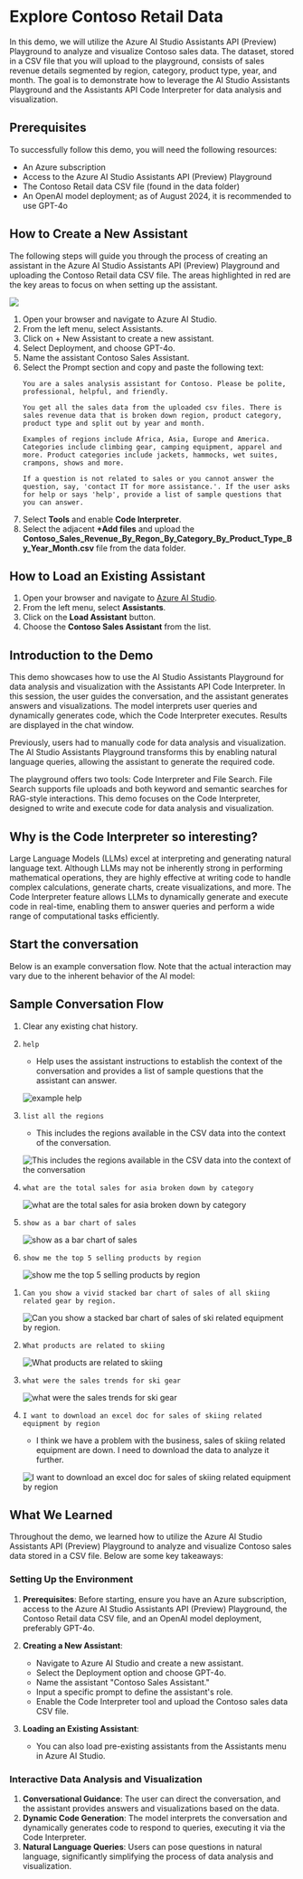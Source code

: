 # Explore Contoso Retail Data

In this demo, we will utilize the Azure AI Studio Assistants API (Preview) Playground to analyze and visualize Contoso sales data. The dataset, stored in a CSV file that you will upload to the playground, consists of sales revenue details segmented by region, category, product type, year, and month. The goal is to demonstrate how to leverage the AI Studio Assistants Playground and the Assistants API Code Interpreter for data analysis and visualization.

## Prerequisites

To successfully follow this demo, you will need the following resources:

- An Azure subscription
- Access to the Azure AI Studio Assistants API (Preview) Playground
- The Contoso Retail data CSV file (found in the data folder)
- An OpenAI model deployment; as of August 2024, it is recommended to use GPT-4o

## How to Create a New Assistant

The following steps will guide you through the process of creating an assistant in the Azure AI Studio Assistants API (Preview) Playground and uploading the Contoso Retail data CSV file. The areas highlighted in red are the key areas to focus on when setting up the assistant.

![](media/ai-studio-assistants-setup.png)

1. Open your browser and navigate to Azure AI Studio.
1. From the left menu, select Assistants.
1. Click on + New Assistant to create a new assistant.
1. Select Deployment, and choose GPT-4o.
1. Name the assistant Contoso Sales Assistant.
1. Select the Prompt section and copy and paste the following text:
   ```text
   You are a sales analysis assistant for Contoso. Please be polite, professional, helpful, and friendly.

   You get all the sales data from the uploaded csv files. There is sales revenue data that is broken down region, product category, product type and split out by year and month.

   Examples of regions include Africa, Asia, Europe and America. Categories include climbing gear, camping equipment, apparel and more. Product categories include jackets, hammocks, wet suites, crampons, shows and more.

   If a question is not related to sales or you cannot answer the question, say, 'contact IT for more assistance.'. If the user asks for help or says 'help', provide a list of sample questions that you can answer.
   ```
1. Select **Tools** and enable **Code Interpreter**.
1. Select the adjacent **+Add files** and upload the **Contoso_Sales_Revenue_By_Regon_By_Category_By_Product_Type_By_Year_Month.csv** file from the data folder.

## How to Load an Existing Assistant

1. Open your browser and navigate to [Azure AI Studio](https://ai.azure.com).
2. From the left menu, select **Assistants**.
3. Click on the **Load Assistant** button.
4. Choose the **Contoso Sales Assistant** from the list.

## Introduction to the Demo

This demo showcases how to use the AI Studio Assistants Playground for data analysis and visualization with the Assistants API Code Interpreter. In this session, the user guides the conversation, and the assistant generates answers and visualizations. The model interprets user queries and dynamically generates code, which the Code Interpreter executes. Results are displayed in the chat window.

Previously, users had to manually code for data analysis and visualization. The AI Studio Assistants Playground transforms this by enabling natural language queries, allowing the assistant to generate the required code.

The playground offers two tools: Code Interpreter and File Search. File Search supports file uploads and both keyword and semantic searches for RAG-style interactions. This demo focuses on the Code Interpreter, designed to write and execute code for data analysis and visualization.

## Why is the Code Interpreter so interesting?

Large Language Models (LLMs) excel at interpreting and generating natural language text. Although LLMs may not be inherently strong in performing mathematical operations, they are highly effective at writing code to handle complex calculations, generate charts, create visualizations, and more. The Code Interpreter feature allows LLMs to dynamically generate and execute code in real-time, enabling them to answer queries and perform a wide range of computational tasks efficiently.

## Start the conversation

Below is an example conversation flow. Note that the actual interaction may vary due to the inherent behavior of the AI model:

## Sample Conversation Flow

1. Clear any existing chat history.
1. `help`

   - Help uses the assistant instructions to establish the context of the conversation and provides a list of sample questions that the assistant can answer.

   ![example help](media/help.png)

1. `list all the regions`

   - This includes the regions available in the CSV data into the context of the conversation.

   ![This includes the regions available in the CSV data into the context of the conversation](media/list-regions.png)

1. `what are the total sales for asia broken down by category`

   ![what are the total sales for asia broken down by category](media/total-sales-asia.png)

1. `show as a bar chart of sales`

   ![show as a bar chart of sales](media/show-bar-chart-asia-sales.png)

1. `show me the top 5 selling products by region`

   ![show me the top 5 selling products by region](media/top-5-selling-products-by-region.png)

<!-- 1. `what are all the product types`

   - This incorporates the product types from the CSV data into the conversation, improving the AI's understanding of product types and their relationships. This capability will be demonstrated in the next question about ski-related equipment.

   ![what are all the product types](media/product-types.png) -->

1. `Can you show a vivid stacked bar chart of sales of all skiing related gear by region.`

   ![Can you show a stacked bar chart of sales of ski related equipment by region.](media/ski-related-gear-sales.png)

1. `What products are related to skiing`

   ![What products are related to skiing](media/ski-related-gear.png)

1. `what were the sales trends for ski gear`

    ![what were the sales trends for ski gear](media/sales-trends-for-ski-gear.png)

1. `I want to download an excel doc for sales of skiing related equipment by region`
    - I think we have a problem with the business, sales of skiing related equipment are down. I need to download the data to analyze it further.

   ![I want to download an excel doc for sales of skiing related equipment by region](media/download-excel.png)

## What We Learned

Throughout the demo, we learned how to utilize the Azure AI Studio Assistants API (Preview) Playground to analyze and visualize Contoso sales data stored in a CSV file. Below are some key takeaways:

### Setting Up the Environment

1. **Prerequisites**: Before starting, ensure you have an Azure subscription, access to the Azure AI Studio Assistants API (Preview) Playground, the Contoso Retail data CSV file, and an OpenAI model deployment, preferably GPT-4o.

2. **Creating a New Assistant**:

   - Navigate to Azure AI Studio and create a new assistant.
   - Select the Deployment option and choose GPT-4o.
   - Name the assistant "Contoso Sales Assistant."
   - Input a specific prompt to define the assistant's role.
   - Enable the Code Interpreter tool and upload the Contoso sales data CSV file.

3. **Loading an Existing Assistant**:
   - You can also load pre-existing assistants from the Assistants menu in Azure AI Studio.

### Interactive Data Analysis and Visualization

1. **Conversational Guidance**: The user can direct the conversation, and the assistant provides answers and visualizations based on the data.
2. **Dynamic Code Generation**: The model interprets the conversation and dynamically generates code to respond to queries, executing it via the Code Interpreter.
3. **Natural Language Queries**: Users can pose questions in natural language, significantly simplifying the process of data analysis and visualization.
